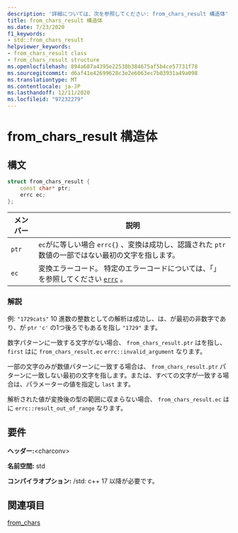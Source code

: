 ```yaml
---
description: '詳細については、次を参照してください: from_chars_result 構造体'
title: from_chars_result 構造体
ms.date: 7/23/2020
f1_keywords:
- std::from_chars_result
helpviewer_keywords:
- from_chars_result class
- from_chars_result structure
ms.openlocfilehash: 894a687a4395e22538b384675af5b4ce57731f78
ms.sourcegitcommit: d6af41e42699628c3e2e6063ec7b03931a49a098
ms.translationtype: MT
ms.contentlocale: ja-JP
ms.lasthandoff: 12/11/2020
ms.locfileid: "97232279"
---
```

# <a name="from_chars_result-struct"></a>from_chars_result 構造体

## <a name="syntax"></a>構文

```cpp
struct from_chars_result {
    const char* ptr;
    errc ec;
};
```

|メンバー|説明|
|--|--|
|`ptr`| `ec`がに等しい場合 `errc{}` 、変換は成功し、認識された `ptr` 数値の一部ではない最初の文字を指します。 |
|`ec` | 変換エラーコード。 特定のエラーコードについては、「」を参照してください [`errc`](system-error-enums.md#errc) 。|

### <a name="remarks"></a>解説

例: `"1729cats"` 10 進数の整数としての解析は成功し、は、が最初の非数字であり、が `ptr` `'c'` の1つ後ろでもあるを指し `"1729"` ます。

数字パターンに一致する文字がない場合、 `from_chars_result.ptr` はを指し、 `first` はに `from_chars_result.ec` `errc::invalid_argument` なります。

一部の文字のみが数値パターンに一致する場合は、 `from_chars_result.ptr` パターンに一致しない最初の文字を指します。または、すべての文字が一致する場合は、パラメーターの値を指定し `last` ます。

解析された値が変換後の型の範囲に収まらない場合、 `from_chars_result.ec` はに `errc::result_out_of_range` なります。

## <a name="requirements"></a>要件

**ヘッダー:**\<charconv>

**名前空間:** std

**コンパイラオプション:** /std: c++ 17 以降が必要です。

## <a name="see-also"></a>関連項目

[from_chars](charconv-functions.md#from_chars)
